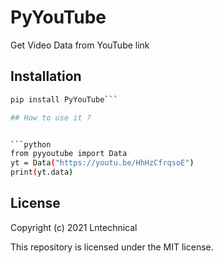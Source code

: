 # PyYouTube 

Get Video Data from YouTube link 

## Installation 
```bash
pip install PyYouTube```

## How to use it ?


```python
from pyyoutube import Data
yt = Data("https://youtu.be/HhHzCfrqsoE")
print(yt.data)
```

## License 
Copyright (c) 2021 Lntechnical

This repository is licensed under the MIT license.
